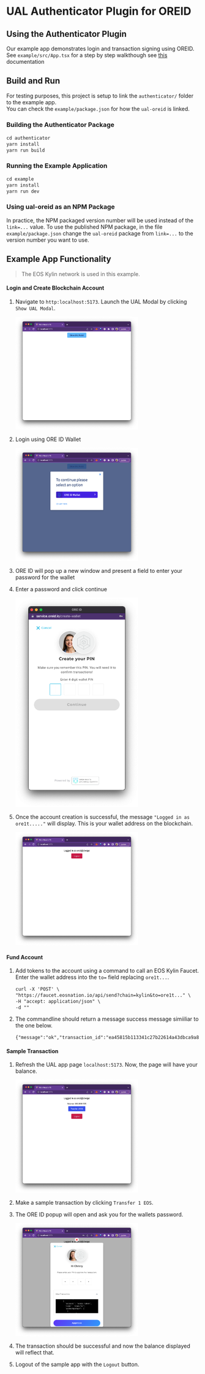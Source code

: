 # UAL Authenticator Plugin for OREID

## Using the Authenticator Plugin

Our example app demonstrates login and transaction signing using OREID.
See `example/src/App.tsx` for a step by step walkthough see [this](./oreidUAL.md) documentation

## Build and Run

For testing purposes, this project is setup to link the ```authenticator/``` folder to the example app.  
You can check the ```example/package.json``` for how the ```ual-oreid``` is linked.

### Building the Authenticator Package
```shell
cd authenticator
yarn install
yarn run build
```

### Running the Example Application
```shell
cd example
yarn install
yarn run dev
```

### Using ual-oreid as an NPM Package
In practice, the NPM packaged version number will be used instead of the ```link=...``` value.  To use the published NPM package, in the file ```example/package.json``` change the ```ual-oreid``` package from ```link=...``` to the version number you want to use.



## Example App Functionality
> The EOS Kylin network is used in this example.
#### Login and Create Blockchain Account
1. Navigate to ```http:localhost:5173```. Launch the UAL Modal by clicking ```Show UAL Modal```.

    <img src="./docs/ShowUalModal.png" alt="Show UAL Modal" style="width:320px;"/>

2. Login using ORE ID Wallet

    <img src="./docs/SelectProvider.png" alt="Select Provider" style="width:320px;"/>    
3. ORE ID will pop up a new window and present a field to enter your password for the wallet
4. Enter a password and click continue

    <img src="./docs/CreatePasscode.png" alt="Create Passcode" style="width:320px;"/>
5. Once the account creation is successful, the message ```"Logged in as ore1t....."``` will display.  This is your wallet address on the blockchain.

    <img src="./docs/ShowAccount.png" alt="Show Blockchain Account" style="width:320px;"/>

#### Fund Account
1. Add tokens to the account using a command to call an EOS Kylin Faucet.  Enter the wallet address into the ```to=``` field replacing ```ore1t...```.
    ```shell
    curl -X 'POST' \
    "https://faucet.eosnation.io/api/send?chain=kylin&to=ore1t..." \
    -H "accept: application/json" \
    -d "" 
   ```

2. The commandline should return a message success message simiiliar to the one below.
   ```shell
   {"message":"ok","transaction_id":"ea45815b113341c27b22614a43dbca9a8b569680abcd36e8c2d44a1c473fa234"}
   ```

#### Sample Transaction
1. Refresh the UAL app page ```localhost:5173```. Now, the page will have your balance.

    <img src="./docs/ShowBalance.png" alt="Show Account Balance" style="width:320px;"/>
2. Make a sample transaction by clicking ```Transfer 1 EOS```.
3. The ORE ID popup will open and ask you for the wallets password.

    <img src="./docs/SignTransaction.png" alt="Sign the Sample Transaction" style="width:320px;"/>
4. The transaction should be successful and now the balance displayed will reflect that.
5. Logout of the sample app with the ```Logout``` button.